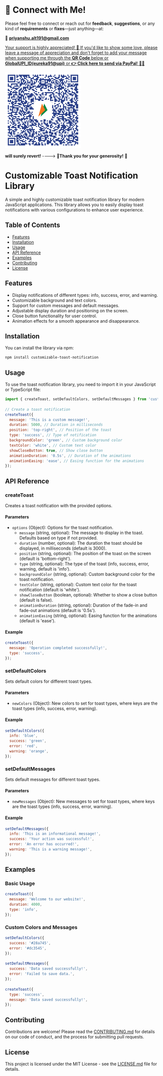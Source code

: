 # 🌟 Connect with Me!

Please feel free to connect or reach out for **feedback**, **suggestions**, or any kind of **requirements** or **fixes**—just anything—at:

📧 **priyanshu.alt191@gmail.com**  

<u>Your support is highly appreciated! 🙌 If you'd like to show some love, please leave a message of appreciation and don't forget to add your message when supporting me through the **QR Code** below 
or
**GlobalUPI_ID(eureka91@upi)**
or
**👉 [Click here to send via PayPal](https://paypal.me/priyanshupatel1)**! 💬💖
</u>

![Support Me](https://github.com/sammy-cool/support_qr/blob/eb14a600e04dc48dacab11e22cd28f18a31f7a12/support_qr.png)

**will surely revert!**
---->
**💖Thank you for your generosity!** 🙏

# Customizable Toast Notification Library

A simple and highly customizable toast notification library for modern JavaScript applications. This library allows you to easily display toast notifications with various configurations to enhance user experience.

## Table of Contents
- [Features](#features)
- [Installation](#installation)
- [Usage](#usage)
- [API Reference](#api-reference)
- [Examples](#examples)
- [Contributing](#contributing)
- [License](#license)

## Features
- Display notifications of different types: info, success, error, and warning.
- Customizable background and text colors.
- Support for custom messages and default messages.
- Adjustable display duration and positioning on the screen.
- Close button functionality for user control.
- Animation effects for a smooth appearance and disappearance.

## Installation
You can install the library via npm:
```bash
npm install customizable-toast-notification
```

## Usage
To use the toast notification library, you need to import it in your JavaScript or TypeScript file:
```javascript
import { createToast, setDefaultColors, setDefaultMessages } from 'customizable-toast-notification';

// Create a toast notification
createToast({
  message: 'This is a custom message!',
  duration: 5000, // Duration in milliseconds
  position: 'top-right', // Position of the toast
  type: 'success', // Type of notification
  backgroundColor: 'green', // Custom background color
  textColor: 'white', // Custom text color
  showCloseButton: true, // Show close button
  animationDuration: '0.5s', // Duration of the animations
  animationEasing: 'ease', // Easing function for the animations
});
```

## API Reference
### createToast
Creates a toast notification with the provided options.

#### Parameters
- `options` (Object): Options for the toast notification.
  - `message` (string, optional): The message to display in the toast. Defaults based on type if not provided.
  - `duration` (number, optional): The duration the toast should be displayed, in milliseconds (default is 3000).
  - `position` (string, optional): The position of the toast on the screen (default is 'bottom-right').
  - `type` (string, optional): The type of the toast (info, success, error, warning, default is 'info').
  - `backgroundColor` (string, optional): Custom background color for the toast notification.
  - `textColor` (string, optional): Custom text color for the toast notification (default is 'white').
  - `showCloseButton` (boolean, optional): Whether to show a close button (default is false).
  - `animationDuration` (string, optional): Duration of the fade-in and fade-out animations (default is '0.5s').
  - `animationEasing` (string, optional): Easing function for the animations (default is 'ease').

#### Example
```javascript
createToast({
  message: 'Operation completed successfully!',
  type: 'success',
});
```

### setDefaultColors
Sets default colors for different toast types.

#### Parameters
- `newColors` (Object): New colors to set for toast types, where keys are the toast types (info, success, error, warning).

#### Example
```javascript
setDefaultColors({
  info: 'blue',
  success: 'green',
  error: 'red',
  warning: 'orange',
});
```

### setDefaultMessages
Sets default messages for different toast types.

#### Parameters
- `newMessages` (Object): New messages to set for toast types, where keys are the toast types (info, success, error, warning).

#### Example
```javascript
setDefaultMessages({
  info: 'This is an informational message!',
  success: 'Your action was successful!',
  error: 'An error has occurred!',
  warning: 'This is a warning message!',
});
```

## Examples
### Basic Usage
```javascript
createToast({
  message: 'Welcome to our website!',
  duration: 4000,
  type: 'info',
});
```

### Custom Colors and Messages
```javascript
setDefaultColors({
  success: '#28a745',
  error: '#dc3545',
});

setDefaultMessages({
  success: 'Data saved successfully!',
  error: 'Failed to save data.',
});

createToast({
  type: 'success',
  message: 'Data saved successfully!',
});
```

## Contributing
Contributions are welcome! Please read the [CONTRIBUTING.md]() for details on our code of conduct, and the process for submitting pull requests.

## License
This project is licensed under the MIT License - see the [LICENSE.md](LICENSE) file for details.
